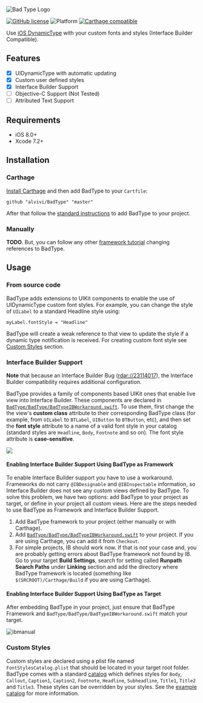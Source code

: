 ![Bad Type Logo](https://cloud.githubusercontent.com/assets/23727/12509092/64af7190-c100-11e5-8ccb-8957005b3400.png)

[![GitHub license](https://img.shields.io/badge/license-MIT-lightgrey.svg)](https://raw.githubusercontent.com/alvivi/BadType/master/LICENSE.md)
![Platform](https://img.shields.io/badge/plaform-ios-lightgrey.svg)
[![Carthage compatible](https://img.shields.io/badge/Carthage-compatible-4BC51D.svg?style=flat)](https://github.com/Carthage/Carthage)

Use [iOS DynamicType](https://developer.apple.com/library/ios/documentation/StringsTextFonts/Conceptual/TextAndWebiPhoneOS/CustomTextProcessing/CustomTextProcessing.html#//apple_ref/doc/uid/TP40009542-CH4-SW65)
with your custom fonts and styles (Interface Builder Compatible).


## Features

- [x] UIDynamicType with automatic updating
- [x] Custom user defined styles  
- [x] Interface Builder Support
- [ ] Objective-C Support (Not Tested)
- [ ] Attributed Text Support

## Requirements

- iOS 8.0+
- Xcode 7.2+

## Installation

### Carthage

[Install Carthage](https://github.com/Carthage/Carthage#installing-carthage)
and then add BadType to your `Cartfile`:
```
github "alvivi/BadType" "master"
```
After that follow the [standard instructions](https://github.com/Carthage/Carthage#adding-frameworks-to-an-application)
to add BadType to your project.

### Manually

**TODO**. But, you can follow any other [framework tutorial](https://github.com/Alamofire/Alamofire#embedded-framework)
changing references to BadType.

## Usage

### From source code

BadType adds extensions to UIKit components to enable the use of UIDynamicType
custom font styles. For example, you can change the style of `UILabel` to a
standard Headline style using:

```
myLabel.fontStyle = "Headline"
```

BadType will create a weak reference to that view to update the style if a
dynamic type notification is received. For creating custom font style see
[Custom Styles]() section.

### Interface Builder Support

**Note** that because an Interface Builder Bug ([rdar://23114017](https://openradar.appspot.com/23114017)),
the Interface Builder compatibility requires additional configuration.

BadType provides a family of components based UIKit ones that enable live view
into Interface Builder. These components are declared in [`BadType/BadType/BadTypeIBWorkaround.swift`](https://github.com/alvivi/BadType/blob/master/BadType/BadTypeIBWorkaround.swift).
To use them, first change the the view's **custom class** attribute to their
corresponding BadType class (for example, from `UILabel` to `BTLabel`,
`UIButton` to `BTButton`, etc), and then set the **font style** attribute to
a name of a valid font style in your catalog (standard styles are `Headline`,
`Body`, `Footnote` and so on). The font style attribute is **case-sensitive**.

![](https://cloud.githubusercontent.com/assets/23727/12514991/5a59dab6-c126-11e5-8b16-45535eb86e81.png)

#### Enabling Interface Builder Support Using BadType as Framework

To enable Interface Builder support you have to use a workaround. Frameworks do
not carry `@IBDesignable` and `@IBInspectable` information, so Interface Builder
does not see any custom views defined by BadType. To solve this problem, we have
two options: add BadType to your project as target, or define in your project
all custom views. Here are the steps needed to use BadType as Framework and
Interface Builder Support.

  1. Add BadType framework to your project (either manually or with Carthage).
  2. Add [`BadType/BadType/BadTypeIBWorkaround.swift`](https://github.com/alvivi/BadType/blob/master/BadType/BadTypeIBWorkaround.swift)
     to your project. If you are using Carthage, you can add it from `Checkout`.
  3. For simple projects, IB should work now. If that is not your case and, you
     are probably getting errors about BadType framework not found by IB. Go
     to your target **Build Settings**, search for setting called **Runpath
     Search Paths** under **Linking** section and add the directory where
     BadType framework is located (something like `$(SRCROOT)/Carthage/Build` if
     you are using Carthage).

#### Enabling Interface Builder Support Using BadType as Target

After embedding BadType in your project, just ensure that BadType Framework and
`BadType/BadType/BadTypeIBWorkaround.swift` match your target.

![ibmanual](https://cloud.githubusercontent.com/assets/23727/12515661/b858a522-c129-11e5-94b7-ba2c77773d22.png)


### Custom Styles

Custom styles are declared using a plist file named `FontStylesCatalog.plist`
that should be located in your target root folder. BadType comes with a standard
[catalog](https://github.com/alvivi/BadType/blob/master/BadType/FontStylesCatalog.plist)
which defines styles for `Body`, `Callout`, `Caption1`, `Caption2`, `Footnote`,
`Headline`, `Subheadline`, `Title1`, `Title2` and `Title3`. These styles can
be overridden by your styles. See the [example catalog](https://github.com/alvivi/BadType/blob/master/BadType-TestingApp-iOS/FontStylesCatalog.plist)
for more information.
